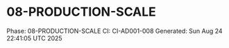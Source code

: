 # 08-PRODUCTION-SCALE
Phase: 08-PRODUCTION-SCALE
CI: CI-AD001-008
Generated: Sun Aug 24 22:41:05 UTC 2025
